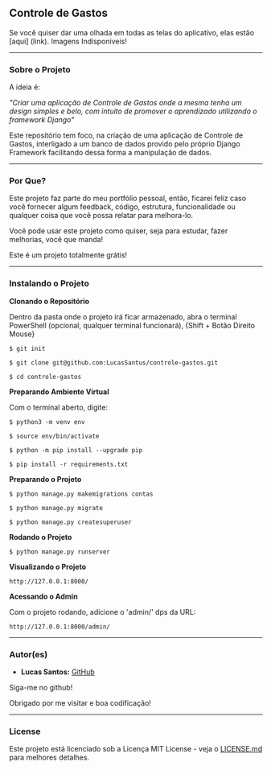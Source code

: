 ## Controle de Gastos

Se você quiser dar uma olhada em todas as telas do aplicativo, elas estão [aqui] (link). Imagens Indisponiveis!

--------------------------------------------------------------------------------------

### Sobre o Projeto

A ideia é:

_"Criar uma aplicação de Controle de Gastos onde a mesma tenha um design simples e belo, com intuito de promover o aprendizado utilizando o framework Django"_

Este repositório tem foco, na criação de uma aplicação de Controle de Gastos, interligado a um banco de dados provido pelo próprio Django Framework facilitando dessa forma a manipulação de dados.

--------------------------------------------------------------------------------------

### Por Que?

Este projeto faz parte do meu portfólio pessoal, então, ficarei feliz caso você fornecer algum feedback, código, estrutura, funcionalidade ou qualquer coisa que você possa relatar para melhora-lo.

Você pode usar este projeto como quiser, seja para estudar, fazer melhorias, você que manda!

Este é um projeto totalmente grátis!

--------------------------------------------------------------------------------------

### Instalando o Projeto

**Clonando o Repositório**

Dentro da pasta onde o projeto irá ficar armazenado, abra o terminal PowerShell (opcional, qualquer terminal funcionará), {Shift + Botão Direito Mouse}

```
$ git init

$ git clone git@github.com:LucasSantus/controle-gastos.git

$ cd controle-gastos
```

**Preparando Ambiente Virtual**

Com o terminal aberto, digite:

```
$ python3 -m venv env

$ source env/bin/activate

$ python -m pip install --upgrade pip

$ pip install -r requirements.txt
```

**Preparando o Projeto**

```
$ python manage.py makemigrations contas

$ python manage.py migrate

$ python manage.py createsuperuser
```

**Rodando o Projeto**

```
$ python manage.py runserver
```

**Visualizando o Projeto**
```
http://127.0.0.1:8000/
```

**Acessando o Admin**

Com o projeto rodando, adicione o 'admin/' dps da URL:
```
http://127.0.0.1:8000/admin/
```

--------------------------------------------------------------------------------------

### Autor(es)
 
- **Lucas Santos:** [GitHub](https://github.com/LucasSantus)

Siga-me no github!

Obrigado por me visitar e boa codificação!

--------------------------------------------------------------------------------------

### License

Este projeto está licenciado sob a Licença MIT License - veja o [LICENSE.md](https://github.com/LucasSantus/controle-gastos/blob/master/LICENSE) para melhores detalhes.
